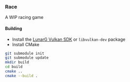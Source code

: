 ### Race

A WIP racing game

#### Building

- Install the [LunarG Vulkan SDK](https://vulkan.lunarg.com/) or `libvulkan-dev` package
- Install CMake

```bash
git submodule init
git submodule update
mkdir build
cd build
cmake ..
cmake --build .
```
